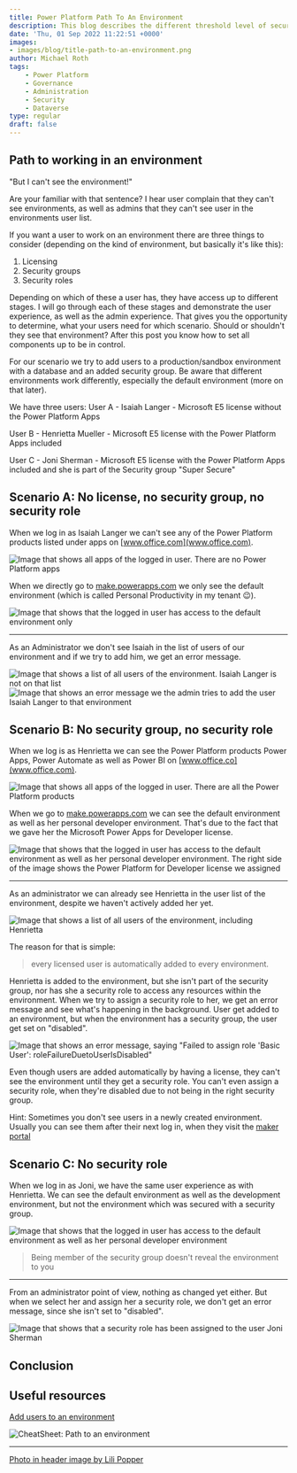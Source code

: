 ```yaml
---
title: Power Platform Path To An Environment
description: This blog describes the different threshold level of security you need to know about, if you want to give (or deny) users access to data in an environment
date: 'Thu, 01 Sep 2022 11:22:51 +0000'
images:
- images/blog/title-path-to-an-environment.png
author: Michael Roth
tags: 
    - Power Platform
    - Governance
    - Administration
    - Security
    - Dataverse
type: regular
draft: false
---
```


## Path to working in an environment

"But I can't see the environment!"

Are your familiar with that sentence? I hear user complain that they can't see environments, as well as admins that they can't see user in the environments user list.

If you want a user to work on an environment there are three things to consider (depending on the kind of environment, but basically it's like this):

1. Licensing
2. Security groups
3. Security roles

Depending on which of these a user has, they have access up to different stages. I will go through each of these stages and demonstrate the user experience, as well as the admin experience. That gives you the opportunity to determine, what your users need for which scenario. Should or shouldn't they see that environment? After this post you know how to set all components up to be in control.

For our scenario we try to add users to a production/sandbox environment with a database and an added security group. Be aware that different environments work differently, especially the default environment (more on that later).

We have three users:
User A - Isaiah Langer - Microsoft E5 license without the Power Platform Apps

User B - Henrietta Mueller - Microsoft E5 license with the Power Platform Apps included

User C - Joni Sherman - Microsoft E5 license with the Power Platform Apps included and she is part of the Security group "Super Secure"

## Scenario A: No license, no security group, no security role

When we log in as Isaiah Langer we can't see any of the Power Platform products listed under apps on [www.office.com](www.office.com).

![Image that shows all apps of the logged in user. There are no Power Platform apps](/images/SecurityLevels_0.png)

When we directly go to [make.powerapps.com](make.powerapps.com) we only see the default environment (which is called Personal Productivity in my tenant 😉).

![Image that shows that the logged in user has access to the default environment only](/images/SecurityLevels_2.png)

---

As an Administrator we don't see Isaiah in the list of users of our environment and if we try to add him, we get an error message.

![Image that shows a list of all users of the environment. Isaiah Langer is not on that list](/images/SecurityLevels_3.png)
![Image that shows an error message we the admin tries to add the user Isaiah Langer to that environment](/images/SecurityLevels_4.png)

## Scenario B: No security group, no security role

When we log is as Henrietta we can see the Power Platform products Power Apps, Power Automate as well as Power BI on [www.office.co](www.office.com).

![Image that shows all apps of the logged in user. There are all the Power Platform products](/images/SecurityLevels_6.png)

When we go to [make.powerapps.com](make.powerapps.com) we can see the default environment as well as her personal developer environment. That's due to the fact that we gave her the Microsoft Power Apps for Developer license.

![Image that shows that the logged in user has access to the default environment as well as her personal developer environment. The right side of the image shows the Power Platform for Developer license we assigned](/images/SecurityLevels_7.png)

---

As an administrator we can already see Henrietta in the user list of the environment, despite we haven't actively added her yet.

![Image that shows a list of all users of the environment, including Henrietta](/images/SecurityLevels_8.png)

The reason for that is simple:
> every licensed user is automatically added to every environment.

Henrietta is added to the environment, but she isn't part of the security group, nor has she a security role to access any resources within the environment. When we try to assign a security role to her, we get an error message and see what's happening in the background. User get added to an environment, but when the environment has a security group, the user get set on "disabled".

![Image that shows an error message, saying "Failed to assign role 'Basic User': roleFailureDuetoUserIsDisabled"](/images/SecurityLevels_9.png)

Even though users are added automatically by having a license, they can't see the environment until they get a security role. You can't even assign a security role, when they're disabled due to not being in the right security group.

Hint: Sometimes you don't see users in a newly created environment. Usually you can see them after their next log in, when they visit the [maker portal](www.make.powerapps.com)

## Scenario C: No security role

When we log in as Joni, we have the same user experience as with Henrietta. We can see the default environment as well as the development environment, but not the environment which was secured with a security group.

![Image that shows that the logged in user has access to the default environment as well as her personal developer environment](/images/SecurityLevels_10.png)

>Being member of the security group doesn't reveal the environment to you

---

From an administrator point of view, nothing as changed yet either. But when we select her and assign her a security role, we don't get an error message, since she isn't set to "disabled".

![Image that shows that a security role has been assigned to the user Joni Sherman](/images/SecurityLevels_11.png)

## Conclusion

## Useful resources

[Add users to an environment](https://docs.microsoft.com/power-platform/admin/add-users-to-environment)

![CheatSheet: Path to an environment](/images/PathToEnvironment.png)

---

[Photo in header image by Lili Popper](https://unsplash.com/photos/lu15z1m_KfM?utm_source=unsplash&utm_medium=referral&utm_content=creditShareLink)
